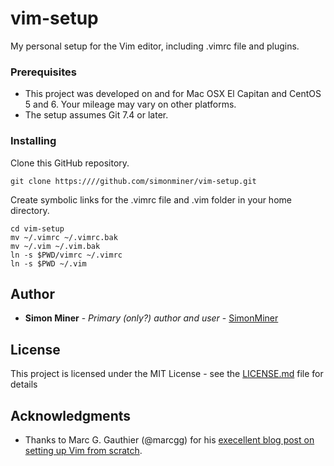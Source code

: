 # vim-setup

My personal setup for the Vim editor, including .vimrc file and plugins.

### Prerequisites

* This project was developed on and for Mac OSX El Capitan and CentOS 5 and 6. Your mileage may vary on other platforms.
* The setup assumes Git 7.4 or later.

### Installing

Clone this GitHub repository.

    git clone https:////github.com/simonminer/vim-setup.git
    
Create symbolic links for the .vimrc file and .vim folder in your home directory.

    cd vim-setup
    mv ~/.vimrc ~/.vimrc.bak
    mv ~/.vim ~/.vim.bak
    ln -s $PWD/vimrc ~/.vimrc
    ln -s $PWD ~/.vim

## Author

* **Simon Miner** - *Primary (only?) author and user* - [SimonMiner](https://github.com/simonminer)

## License

This project is licensed under the MIT License - see the [LICENSE.md](LICENSE.md) file for details

## Acknowledgments

* Thanks to Marc G. Gauthier (@marcgg) for his [execellent blog post on setting up Vim from scratch](http://marcgg.com/blog/2016/03/01/vimrc-example/).


